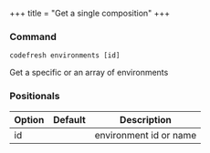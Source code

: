 +++
title = "Get a single composition"
+++

### Command
`codefresh environments [id]`

Get a specific or an array of environments
### Positionals

Option | Default | Description
--------- | ----------- | -----------
id |  | environment id or name
